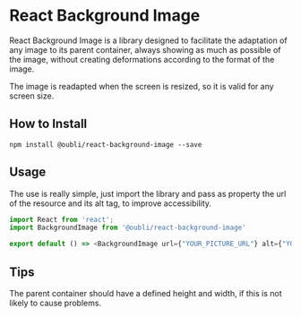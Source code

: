 # React Background Image

React Background Image is a library designed to facilitate the adaptation of 
any image to its parent container, always showing as much as possible
of the image, without creating deformations according to the format of the image.

The image is readapted when the screen is resized, so it is valid for 
any screen size.

## How to Install

```$xslt
npm install @oubli/react-background-image --save
```

## Usage
The use is really simple, just import the library
and pass as property the url of the resource and its alt tag, to improve
accessibility.

```javascript
import React from 'react';
import BackgroundImage from '@oubli/react-background-image'

export default () => <BackgroundImage url={"YOUR_PICTURE_URL"} alt={"YOUR_CUSTOM_ALT"}
```

## Tips 
The parent container should have a defined height and width, if this is not likely to cause problems.
